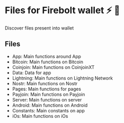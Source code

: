 # Files for Firebolt wallet ⚡ 🔑

Discover files present into wallet

## Files

- App: Main functions around App
- Bitcoin: Main functions on Bitcoin
- Coinjoin: Main functions on CoinjoinXT
- Data: Data for app
- Lightning: Main functions on Lightning Network
- Nostr: Main functions on Nostr
- Pages:  Main functions for pages
- Payjoin:  Main functions on Payjoin
- Server:  Main functions on server
- Android:  Main functions on Android
- Constants:  Main constants on app
- iOs:  Main functions on iOs
